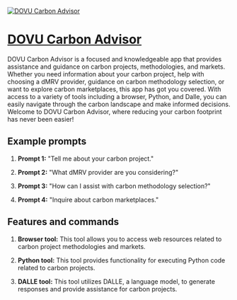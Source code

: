 [![DOVU Carbon Advisor](null)](https://chat.openai.com/g/g-C4MPOflIs-dovu-carbon-advisor)

# [DOVU Carbon Advisor](https://chat.openai.com/g/g-C4MPOflIs-dovu-carbon-advisor)

DOVU Carbon Advisor is a focused and knowledgeable app that provides assistance and guidance on carbon projects, methodologies, and markets. Whether you need information about your carbon project, help with choosing a dMRV provider, guidance on carbon methodology selection, or want to explore carbon marketplaces, this app has got you covered. With access to a variety of tools including a browser, Python, and Dalle, you can easily navigate through the carbon landscape and make informed decisions. Welcome to DOVU Carbon Advisor, where reducing your carbon footprint has never been easier!

## Example prompts

1. **Prompt 1:** "Tell me about your carbon project."

2. **Prompt 2:** "What dMRV provider are you considering?"

3. **Prompt 3:** "How can I assist with carbon methodology selection?"

4. **Prompt 4:** "Inquire about carbon marketplaces."

## Features and commands

1. **Browser tool:** This tool allows you to access web resources related to carbon project methodologies and markets.

2. **Python tool:** This tool provides functionality for executing Python code related to carbon projects.

3. **DALLE tool:** This tool utilizes DALLE, a language model, to generate responses and provide assistance for carbon projects.